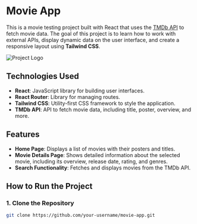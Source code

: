 # Movie App

This is a movie testing project built with React that uses the [TMDb API](https://www.themoviedb.org/) to fetch movie data. The goal of this project is to learn how to work with external APIs, display dynamic data on the user interface, and create a responsive layout using **Tailwind CSS**.

![Project Logo](./public/movie-logo.png) <!-- Example of a local image -->

## Technologies Used

- **React**: JavaScript library for building user interfaces.
- **React Router**: Library for managing routes.
- **Tailwind CSS**: Utility-first CSS framework to style the application.
- **TMDb API**: API to fetch movie data, including title, poster, overview, and more.

## Features

- **Home Page**: Displays a list of movies with their posters and titles.
- **Movie Details Page**: Shows detailed information about the selected movie, including its overview, release date, rating, and genres.
- **Search Functionality**: Fetches and displays movies from the TMDb API.

## How to Run the Project

### 1. Clone the Repository

```bash
git clone https://github.com/your-username/movie-app.git
